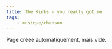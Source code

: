 ```yaml
---
title: The Kinks - you really got me
tags:
    - musique/chanson
---
```


Page créée automatiquement, mais vide.
